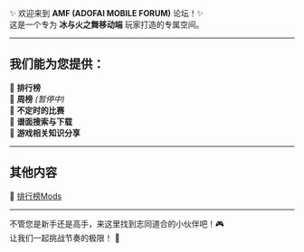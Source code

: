 ✨ 欢迎来到 **AMF (ADOFAI MOBILE FORUM)** 论坛！✨  
这是一个专为 **冰与火之舞移动端** 玩家打造的专属空间。

---

## **我们能为您提供：**

🌟 **排行榜**  
🌟 **周榜** *(暂停中)*  
🌟 **不定时的比赛**  
🌟 **谱面搜索与下载**  
🌟 **游戏相关知识分享**  

---

## **其他内容**  
🔗 [排行榜Mods](Mods.md)

---

不管您是新手还是高手，来这里找到志同道合的小伙伴吧！🎮  
让我们一起挑战节奏的极限！ 🚀
